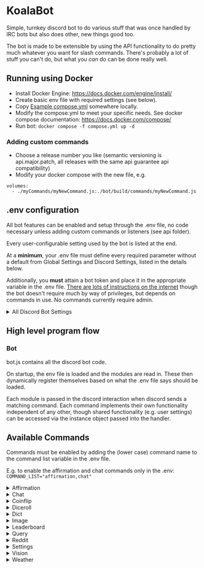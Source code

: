 # KoalaBot

Simple, turnkey discord bot to do various stuff that was once handled by IRC bots but also does other, new things good too.

The bot is made to be extensible by using the API functionality to do pretty much whatever you want for slash commands.  There's probably a lot of stuff you can't do, but what you _can_ do can be done really well.

## Running using Docker
- Install Docker Engine: https://docs.docker.com/engine/install/
- Create basic env file with required settings (see below).
- Copy [Example compose.yml](buildsys/docker/compose.yml) somewhere locally.
- Modify the compose.yml to meet your specific needs.  See docker compose documentation: https://docs.docker.com/compose/
- Run bot: ```docker compose -f compose.yml up -d```

### Adding custom commands
- Choose a release number you like (semantic versioning is api.major.patch, all releases with the same api guarantee api compatibility)
- Modify your docker compose with the new file, e.g. 
```
volumes:
  - ./myCommands/myNewCommand.js:./bot/build/commands/myNewCommand.js
```

## .env configuration
All bot features can be enabled and setup through the .env file, no code necessary unless adding custom commands or listeners (see api folder).

Every user-configurable setting used by the bot is listed at the end.

At a **minimum**, your .env file must define every required parameter without a default from Global Settings and Discord Settings, listed in the details below.

Additionally, you **must** attain a bot token and place it in the appropriate variable in the .env file.  [There are lots of instructions on the internet](https://letmegooglethat.com/?q=create+discord+bot+token) though the bot doesn't require much by way of privileges, but depends on commands in use.  No commands currently require admin.

<details>
<summary>All Discord Bot Settings</summary

###
#### Global settings

| Name | DefaultValue | Required | Description |
| ---- | ------------ | -------- | ----------- |
| BOT_NAME | KoalaBot | false | Name for the bot to use when referencing self |
| DEBUG_ENABLE | false | false | Set to true to enable debug functionality |
| COMMAND_PATH | ./commands | false | Path to commands folder allowing override. Don't mess with this if you don't know what you're doing. |
| COMMAND_LIST | settings,coinflip,diceroll,leaderboard | false | Comma separate list of commands to load.  All commands are expected to be in the COMMAND_PATH folder and implement the DiscordBotCommand interface.  DEVELOPER DETAILS: Commands are dynamically imported so long as they register their name in .env and the command file itself has a registerDiscordBotCommand call to assign an instance to a given command. |
| DATA_PATH | ./data | true | Path to JSON data to be loaded by commands |
| TEMP_PATH | ./temp | true | Path to write temporary files |
| SCRIPT_PATH | ./scripts | false | Path to load external scripts from |
| REBOOT_FILE | $TEMP_PATH/reboot | false | Path to file to write to signal a reboot to the OS |
| LOG_MAX_ENTRIES | 2048 | false | Maximum number of log entries to keep in memory |
| LOG_PATH | ./logs | false | Folder to write logs to |
| FULL_LOG_FILENAME | bot.log | false | Log file to write ALL logs to |
| MESSAGE_LOG_FILENAME | discord_messages.log | false | Log file to write discord messages to |
| LOG_LEVEL | debug | false | Logging level.  See logger.ts enum LogLevel for available levels. |
| LISTENER_LIST | loglistener,deletebotmessagereactionlistener | false | List of listener modules to load |
#### reddit settings

| Name | DefaultValue | Required | Description |
| ---- | ------------ | -------- | ----------- |
| PYTHON_BINARY | python | false | Path to python binary |
| REDDIT_READER_SCRIPT_NAME | reddit_reader.py | false | Path to reddit reader python program (relative to SCRIPTS_PATH) |
| REDDIT_CLIENT_ID |  | true | Reddit app client id: https://www.reddit.com/prefs/apps |
| REDDIT_CLIENT_SECRET |  | true | Reddit app client secret: https://www.reddit.com/prefs/apps |
| REDDIT_USER_AGENT |  | true | Reddit custom user agent for use in praw |
#### openai settings

| Name | DefaultValue | Required | Description |
| ---- | ------------ | -------- | ----------- |
| OPENAI_API_KEY |  | true | OpenAI API key to access data |
#### getimgai settings

| Name | DefaultValue | Required | Description |
| ---- | ------------ | -------- | ----------- |
| GETIMG_AI_API_KEY |  | true | getimg.ai API key to access data |
#### chat settings

| Name | DefaultValue | Required | Description |
| ---- | ------------ | -------- | ----------- |
| GPT_TOKEN_COUNT | 8192 | false | Max number of tokens to send during chat command |
| GPT_MAX_MESSAGES | 2048 | false | Max number of message history to send during chat command |
#### weather settings

| Name | DefaultValue | Required | Description |
| ---- | ------------ | -------- | ----------- |
| GOOGLE_MAPS_API_KEY |  | true | Google maps API key.  See https://developers.google.com/maps/documentation/javascript/get-api-key |
| OPEN_WEATHER_KEY |  | true | Open weather API key for the weather module.  See https://openweathermap.org/appid to get yourself going. |
#### discord settings

| Name | DefaultValue | Required | Description |
| ---- | ------------ | -------- | ----------- |
| DISCORD_TOKEN |  | true | Discord bot token.  You only need a single token if you don't want to setup a test environment for the bot (i.e. you just wanna use this with what it comes with) |
| DISCORD_APP_ID |  | true | Discord app id for bot, see discord docs |
| DISCORD_GUILD_ID |  | true | Comma separate list of guilds the bot will join.  e.g. DISCORD_GUILD_ID="12345" is a single server. DISCORD_GUILD_ID="12345,67891" for two servers and so on. |
| DISCORD_CLEAR_SLASH_COMMANDS |  | true | Clear slash commands on startup, recommend true for production use. |
| DISCORD_DEPLOY_GUILD_SLASH_COMMANDS |  | true | Deploy slash commands to guilds, recommend true for production use |
| DISCORD_DEPLOY_GLOBAL_SLASH_COMMANDS | false | false | Deploy slash commands globally for bot, recommend to always be false |

</details>

## High level program flow

### Bot

bot.js contains all the discord bot code.

On startup, the env file is loaded and the modules are read in.  These then dynamically register themselves based on what the .env file says should be loaded.

Each module is passed in the discord interaction when discord sends a matching command.  Each command implements their own functionality independent of any other, though shared functionality (e.g. user settings) can be accessed via the instance object passed into the handler.

## Available Commands

Commands must be enabled by adding the (lower case) command name to the command list variable in the .env file.

E.g. to enable the affirmation and chat commands only in the .env:
```COMMAND_LIST="affirmation,chat"```

<details>
<summary>Affirmation</summary>

![Affirmation sample output](src/doc/commands/affirmation.png)

Return the user a random affirmation when calling the /affirmation slash command.  
  
Affirmations must be in $DATA_PATH/affirmations.json

JSON is formatted as an array as follows:
```
[
{
  "author": "Jimmy Patterson",
  "entry": "The beatings will continue until morale improves."
},
{
  "author": "Napeloen",
  "entry": "A winter invasion sounds lovely."
}
]
```
</details>
<details>
<summary>Chat</summary>

![Chat sample output](src/doc/commands/chat.png)
  
Query ChatGPT using conversation history using /chat slash command.  This requires an [OpenAI API Key](https://help.openai.com/en/articles/4936850-where-do-i-find-my-openai-api-key).

Use this to ask the bot to summarize the channel conversation or that sort of thing.

There's nothing special to setup other than adding the API key and enabling the command via the env command list.  The bot will load logs on startup to repopulate the chat in-memory log that's sent to ChatGPT.
</details>
<details>
<summary>Coinflip</summary>

![Coinflip sample output](src/doc/commands/coinflip.png)
 
Adds /coinflip slash command
</details>
<details>
<summary>Diceroll</summary>

![Diceroll sample output](src/doc/commands/diceroll.png)
  
Adds /diceroll slash command
</details>
<details>
<summary>Dict</summary>

![Dict sample output](src/doc/commands/dict.png)
  
Adds /dict, /define, and /index slash commands.

This command creates/reads and updates $DATA_PATH/dictdata.json that holds random definitions from users.  /define defines a new entry, /dict looks up an entry, and /index searches entries for a given string.

Example JSON:
```
[
  {
    "author": "AssKoala",
    "entry": "cheese",
    "definition": "look, I love cheese"
  },
  {
    "author": "Swank",
    "entry": "swank on love",
    "definition": "I love AssKoala"
  }
]
```
</details>
<details>
<summary>Image</summary>

![Image sample output](src/doc/commands/image.png)
  
Adds /image slash command

Depending on what Image API's you want access to, you need to define different variables to the .env file.

Currently, the bot supports OpenAI's DALL-E API, Stable Diffusion through [stablediffusion-web-ui](https://github.com/AUTOMATIC1111/stable-diffusion-webui), and getimg.ai FLUX.  Appropriate .env parameters must be provided for given subcommands to actually work.
</details>
<details>
<summary>Leaderboard</summary>

![Leaderboard sample output](src/doc/commands/leaderboard.png)
  
Adds /leaderboard slash command.

Leaderboard command searches logs and generates a list of entries for a given search string/word.  Additionally, supports a "profanity" leaderboard that will display a number of uses leaderboard based on $DATA_PATH/profanity.json.

JSON matches support regex.

JSON is array of entries, e.g.
```
[
    {
        "profanity": "ass",
        "matches": [
            "^[a@][s\\$][s\\$]$",
            "[a@][s\\$][s\\$]h[o0][l1][e3][s\\$]?"
        ]
    },
    {
        "profanity": "pimpmobile",
        "matches": [
            "pimpmobile",
        ]
    }
]
```
</details>
<details>
<summary>Query</summary>

![Query sample output](src/doc/commands/query.png)
  
Adds /query slash command.  Sends a query to ChatGPT _without_ also sending chat logs.  Use this for random questions like "what is the meaning of life" or "where's waldo".

This requires an OpenAI API key.
</details>
<details>
<summary>Reddit</summary>

![Reddit sample output](src/doc/commands/reddit.png)
  
Adds slash commands based on the JSON in $DATA_PATH/redditlinks.json allowing pulling of top reddit links from subreddits defined in the channel. 

This requires [reddit API keys](https://www.reddit.com/r/reddit.com/wiki/api).

The following example JSON:
```
[
	{
		"name": "topredditlink,
		"count": 50,
		"description": "Retrieve a reddit link!",
		"subreddits": [
			"AskReddit",
			"announcements",
			"funny",
			"pics"
		],
		"whitelistedChannels": [
      "spam"
		],
		"blacklistedChannels": [
		]
	}
]
```
Creates a slash command /topredditlink that pulls 50 random top links between the listed subreddits based on a filter provided when using the command, but only allows the command to be used in channels named spam.

If "spam" was instead in the blacklist, it would be allowed in all channels _except_ channels named spam.
</details>
<details>
<summary>Settings</summary>

![Settings sample output](src/doc/commands/settings.png)
  
Adds /settings slash command.  This allows users to set preferred temperature unit preferences and location for use with other commands.

The file is saved in $DATA_PATH/settings.json
</details>
<details>
<summary>Vision</summary>

![Vision sample output](src/doc/commands/vision.png)
  
Adds /vision slash command that sends images to OpenAI ChatGPT vision processing allowing querying of what's in the image or other such stuff.

This requires OpenAI .env settings.
</details>
<details>
<summary>Weather</summary>

![Weather sample output](src/doc/commands/weather.png)

Adds /forecast and /weather slash commands to tell the weather based on location.  Requires .env API keys for location services and weather services as defined in the .env section.
</details>
